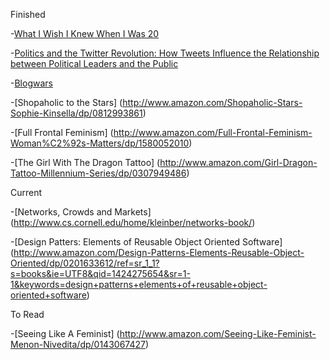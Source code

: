 Finished

-[What I Wish I Knew When I Was 20](http://www.amazon.com/What-Wish-Knew-When-Was/dp/0061735191)

-[Politics and the Twitter Revolution: How Tweets Influence the Relationship between Political Leaders and the Public](http://www.amazon.com/Politics-Twitter-Revolution-Relationship-Communication/dp/0739165011/ref=sr_1_1?ie=UTF8&qid=1421083837&sr=8-1&keywords=twitter+politics)

-[Blogwars](http://www.amazon.com/Blogwars-David-D-Perlmutter/dp/0195305574)

-[Shopaholic to the Stars] (http://www.amazon.com/Shopaholic-Stars-Sophie-Kinsella/dp/0812993861)

-[Full Frontal Feminism] (http://www.amazon.com/Full-Frontal-Feminism-Woman%C2%92s-Matters/dp/1580052010)

-[The Girl With The Dragon Tattoo] (http://www.amazon.com/Girl-Dragon-Tattoo-Millennium-Series/dp/0307949486)


Current

-[Networks, Crowds and Markets] (http://www.cs.cornell.edu/home/kleinber/networks-book/)


-[Design Patters: Elements of Reusable Object Oriented Software] (http://www.amazon.com/Design-Patterns-Elements-Reusable-Object-Oriented/dp/0201633612/ref=sr_1_1?s=books&ie=UTF8&qid=1424275654&sr=1-1&keywords=design+patterns+elements+of+reusable+object-oriented+software)

To Read

-[Seeing Like A Feminist] (http://www.amazon.com/Seeing-Like-Feminist-Menon-Nivedita/dp/0143067427)

